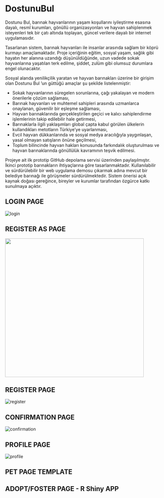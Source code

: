# DostunuBul

Dostunu Bul, barınak hayvanlarının yaşam koşullarını iyileştirme esasına dayalı, resmî kurumları, gönüllü organizasyonları ve hayvan sahiplenmek isteyenleri tek bir çatı altında toplayan, güncel verilere dayalı bir internet uygulamasıdır.  

Tasarlanan sistem, barınak hayvanları ile insanlar arasında sağlam bir köprü kurmayı amaçlamaktadır. Proje içeriğinin eğitim, sosyal yaşam, sağlık gibi hayatın her alanına uzandığı düşünüldüğünde, uzun vadede sokak hayvanlarına yaşatılan terk edilme, şiddet, zulüm gibi olumsuz durumlara engel olunacaktır.  

Sosyal alanda yenilikçilik yaratan ve hayvan barınakları üzerine bir girişim olan Dostunu Bul ’un güttüğü amaçlar şu şekilde listelenmiştir:

-   Sokak hayvanlarının süregelen sorunlarına, çağı yakalayan ve modern önerilerle çözüm sağlaması,  
-   Barınak hayvanları ve muhtemel sahipleri arasında uzmanlarca onaylanan, güvenilir bir eşleşme sağlaması,
-   Hayvan barınaklarında gerçekleştirilen geçici ve kalıcı sahiplendirme işlemlerinin takip edilebilir hale getirmesi,
-   Barınaklarla ilgili yaklaşımları global çapta kabul görülen ülkelerin kullandıkları metotların Türkiye’ye uyarlanması,
-   Evcil hayvan dükkanlarında ve sosyal medya aracılığıyla yaygınlaşan, yasal olmayan satışların önüne geçilmesi,
-   Toplum bilincinde hayvan hakları konusunda farkındalık oluşturulması ve hayvan barınaklarında gönüllülük kavramının teşvik edilmesi.

Projeye ait ilk prototip GitHub depolama servisi üzerinden paylaşılmıştır. İkinci prototip barınakların ihtiyaçlarına göre tasarlanmaktadır. Kullanılabilir ve sürdürülebilir bir web uygulama demosu çıkarmak adına mevcut bir belediye barınağı ile görüşmeler sürdürülmektedir. Sistem önerisi açık kaynak doğası gereğince, bireyler ve kurumlar tarafından özgürce katkı sunulmaya açıktır.

## LOGIN PAGE

![login](https://user-images.githubusercontent.com/29989590/81607421-55842300-93dd-11ea-9192-4bb4b35deff7.png)

## REGISTER AS PAGE

<div><img src="https://user-images.githubusercontent.com/29989590/82576702-a8ef3180-9b92-11ea-89fe-a3528c134ec3.gif" width="450" height="450"/></div>

## REGISTER PAGE

![register](https://user-images.githubusercontent.com/29989590/81607573-90865680-93dd-11ea-84a6-76c3b51a12f1.png)

## CONFIRMATION PAGE

![confirmation](https://user-images.githubusercontent.com/29989590/81609683-fb855c80-93e0-11ea-8877-1fdd5b068f43.png)

## PROFILE PAGE

![profile](https://user-images.githubusercontent.com/29989590/82576295-5c0b5b00-9b92-11ea-89ca-7e3d3ac4f058.png)

## PET PAGE TEMPLATE


## ADOPT/FOSTER PAGE - R Shiny APP

